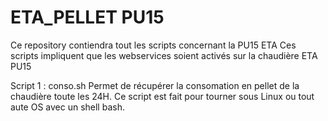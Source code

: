 # ETA_PELLET PU15

Ce repository contiendra tout les scripts concernant la PU15 ETA
Ces scripts impliquent que les webservices soient activés sur la chaudière ETA PU15

Script 1 : conso.sh   Permet de récupérer la consomation en pellet de la chaudière toute les 24H.
                      Ce script est fait pour tourner sous Linux ou tout aute OS avec un shell bash.
           
